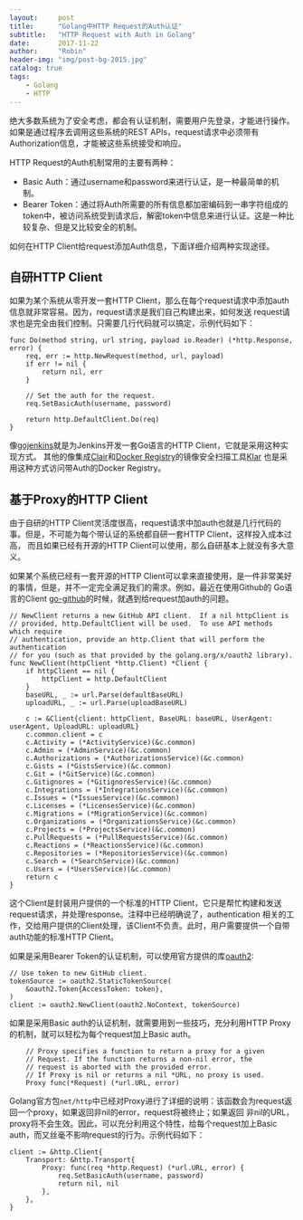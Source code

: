 ```yaml
---
layout:     post
title:      "Golang中HTTP Request的Auth认证"
subtitle:   "HTTP Request with Auth in Golang"
date:       2017-11-22
author:     "Robin"
header-img: "img/post-bg-2015.jpg"
catalog: true
tags:
    - Golang
    - HTTP
---
```


绝大多数系统为了安全考虑，都会有认证机制，需要用户先登录，才能进行操作。如果是通过程序去调用这些系统的REST APIs，request请求中必须带有
Authorization信息，才能被这些系统接受和响应。

HTTP Request的Auth机制常用的主要有两种：
* Basic Auth：通过username和password来进行认证，是一种最简单的机制。
* Bearer Token：通过将Auth所需要的所有信息都加密编码到一串字符组成的token中，被访问系统受到请求后，解密token中信息来进行认证。这是一种比较复杂、但是又比较安全的机制。

如何在HTTP Client给request添加Auth信息，下面详细介绍两种实现途径。

## 自研HTTP Client

如果为某个系统从零开发一套HTTP Client，那么在每个request请求中添加auth信息就非常容易。因为，request请求是我们自己构建出来，如何发送
request请求也是完全由我们控制。只需要几行代码就可以搞定，示例代码如下：

```
func Do(method string, url string, payload io.Reader) (*http.Response, error) {
	req, err := http.NewRequest(method, url, payload)
	if err != nil {
		return nil, err
	}

	// Set the auth for the request.
	req.SetBasicAuth(username, password)

	return http.DefaultClient.Do(req)
}
```

像[gojenkins](https://github.com/bndr/gojenkins)就是为Jenkins开发一套Go语言的HTTP Client，它就是采用这种实现方式。
其他的像集成[Clair](https://github.com/coreos/clair)和[Docker Registry](https://github.com/docker/distribution)的镜像安全扫描工具[Klar](https://github.com/optiopay/klar)
也是采用这种方式访问带Auth的Docker Registry。

## 基于Proxy的HTTP Client

由于自研的HTTP Client灵活度很高，request请求中加auth也就是几行代码的事。但是，不可能为每个带认证的系统都自研一套HTTP Client，这样投入成本过高，
而且如果已经有开源的HTTP Client可以使用，那么自研基本上就没有多大意义。

如果某个系统已经有一套开源的HTTP Client可以拿来直接使用，是一件非常美好的事情，但是，并不一定完全满足我们的需求。例如，最近在使用Github的
Go语言的Client [go-github](https://github.com/google/go-github)的时候，就遇到给request加auth的问题。

```Golang
// NewClient returns a new GitHub API client.  If a nil httpClient is
// provided, http.DefaultClient will be used.  To use API methods which require
// authentication, provide an http.Client that will perform the authentication
// for you (such as that provided by the golang.org/x/oauth2 library).
func NewClient(httpClient *http.Client) *Client {
	if httpClient == nil {
		httpClient = http.DefaultClient
	}
	baseURL, _ := url.Parse(defaultBaseURL)
	uploadURL, _ := url.Parse(uploadBaseURL)

	c := &Client{client: httpClient, BaseURL: baseURL, UserAgent: userAgent, UploadURL: uploadURL}
	c.common.client = c
	c.Activity = (*ActivityService)(&c.common)
	c.Admin = (*AdminService)(&c.common)
	c.Authorizations = (*AuthorizationsService)(&c.common)
	c.Gists = (*GistsService)(&c.common)
	c.Git = (*GitService)(&c.common)
	c.Gitignores = (*GitignoresService)(&c.common)
	c.Integrations = (*IntegrationsService)(&c.common)
	c.Issues = (*IssuesService)(&c.common)
	c.Licenses = (*LicensesService)(&c.common)
	c.Migrations = (*MigrationService)(&c.common)
	c.Organizations = (*OrganizationsService)(&c.common)
	c.Projects = (*ProjectsService)(&c.common)
	c.PullRequests = (*PullRequestsService)(&c.common)
	c.Reactions = (*ReactionsService)(&c.common)
	c.Repositories = (*RepositoriesService)(&c.common)
	c.Search = (*SearchService)(&c.common)
	c.Users = (*UsersService)(&c.common)
	return c
}
```

这个Client是封装用户提供的一个标准的HTTP Client，它只是帮忙构建和发送request请求，并处理response。注释中已经明确说了，authentication
相关的工作，交给用户提供的Client处理，该Client不负责。此时，用户需要提供一个自带auth功能的标准HTTP Client。

如果是采用Bearer Token的认证机制，可以使用官方提供的库[oauth2](https://github.com/golang/oauth2):

```Golang
// Use token to new GitHub client.
tokenSource := oauth2.StaticTokenSource(
    &oauth2.Token{AccessToken: token},
)
client := oauth2.NewClient(oauth2.NoContext, tokenSource)
```

如果是采用Basic auth的认证机制，就需要用到一些技巧，充分利用HTTP Proxy的机制，就可以轻松为每个request加上Basic auth。

```Golang
	// Proxy specifies a function to return a proxy for a given
	// Request. If the function returns a non-nil error, the
	// request is aborted with the provided error.
	// If Proxy is nil or returns a nil *URL, no proxy is used.
	Proxy func(*Request) (*url.URL, error)
```

Golang官方包`net/http`中已经对Proxy进行了详细的说明：该函数会为request返回一个proxy，如果返回非nil的error，request将被终止；如果返回
非nil的URL，proxy将不会生效。因此，可以充分利用这个特性，给每个request加上Basic auth，而又丝毫不影响request的行为。示例代码如下：

```Golang
client := &http.Client{
    Transport: &http.Transport{
        Proxy: func(req *http.Request) (*url.URL, error) {
            req.SetBasicAuth(username, password)
            return nil, nil
        },
    },
}
```
